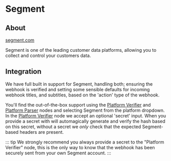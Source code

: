 # Segment

## About
[segment.com](https://segment.com)

Segment is one of the leading customer data platforms, allowing
you to collect and control your customers data.

## Integration

We have full built in support for Segment, handling both; ensuring
the webhook is verified and setting some sensible defaults for
incoming webhook titles, and subtitles, based on the 'action' type
of the webhook.

You'll find the out-of-the-box support using the [Platform Verifier](/workflows/platform-verifier)
and [Platform Parser](/workflows/platform-parser) nodes and selecting Segment from the platform
dropdown. In the [Platform Verifier](/workflows/platform-verifier) node we accept an optional 'secret'
input. When you provide a secret with will automagically generate and
verify the hash based on this secret, without a secret we _only_ check
that the expected Segment-based headers are present.

::: tip
We strongly recommend you always provide a secret to the "Platform Verifier"
node, this is the only way to know that the webhook has been securely
sent from your own Segment account.
:::